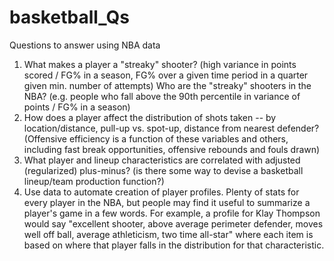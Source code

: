 # basketball_Qs
Questions to answer using NBA data

1. What makes a player a "streaky" shooter? (high variance in points scored / FG% in a season, FG% over a given time period in a quarter given min. number of attempts) Who are the "streaky" shooters in the NBA? (e.g. people who fall above the 90th percentile in variance of points / FG% in a season)
2. How does a player affect the distribution of shots taken -- by location/distance, pull-up vs. spot-up, distance from nearest defender? (Offensive efficiency is a function of these variables and others, including fast break opportunities, offensive rebounds and fouls drawn) 
3. What player and lineup characteristics are correlated with adjusted (regularized) plus-minus? (is there some way to devise a basketball lineup/team production function?) 
4. Use data to automate creation of player profiles. Plenty of stats for every player in the NBA, but people may find it useful to summarize a player's game in a few words. For example, a profile for Klay Thompson would say "excellent shooter, above average perimeter defender, moves well off ball, average athleticism, two time all-star" where each item is based on where that player falls in the distribution for that characteristic. 

